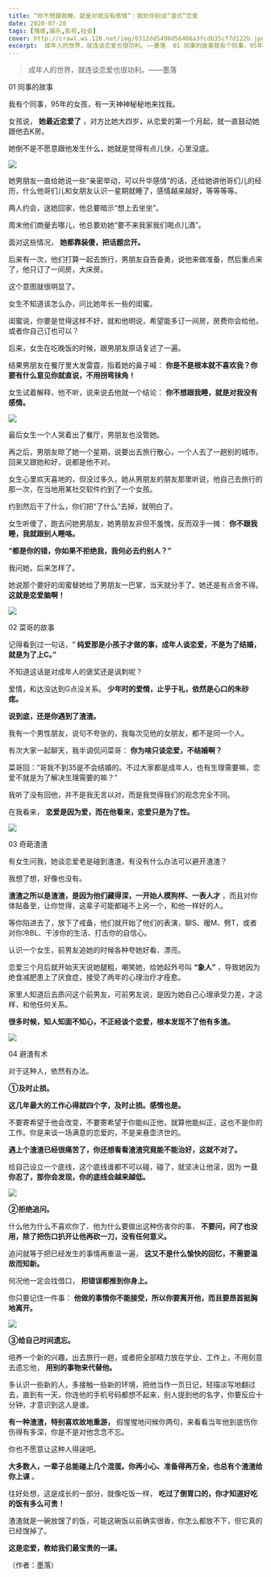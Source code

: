 ```yaml
---
title: “你不想跟我睡，就是对我没有感情”：我劝你别谈“渣式”恋爱
date: 2020-07-28
tags: [情感,娱乐,影视,社会]
cover: http://crawl.ws.126.net/img/0312dd5490d56406a3fcdb35cf7d122b.jpg
excerpt:  成年人的世界，就连谈恋爱也很功利。——墨落  01 同事的故事我有个同事，95年的女孩，有一天神神秘秘地来找我。女孩说， **她最近恋爱了** ，对方比她大四岁，从恋爱的第一个月起，就一直鼓动她跟他去K房。她倒不是不
---
```

> 成年人的世界，就连谈恋爱也很功利。——墨落

  

01 同事的故事

我有个同事，95年的女孩，有一天神神秘秘地来找我。

女孩说， **她最近恋爱了** ，对方比她大四岁，从恋爱的第一个月起，就一直鼓动她跟他去K房。

她倒不是不愿意跟他发生什么，她就是觉得有点儿快，心里没底。

![](http://crawl.ws.126.net/img/0312dd5490d56406a3fcdb35cf7d122b.jpg)  

她男朋友一直给她说一些“亲密举动，可以升华感情”的话，还给她讲他哥们儿的经历，什么他哥们儿和女朋友认识一星期就睡了，感情越来越好，等等等等。

两人约会，送她回家，他总要暗示“想上去坐坐”。

周末他们商量去哪儿，他总要劝她“要不来我家我们喝点儿酒”。

面对这些情况， **她都靠装傻，把话题岔开。**

后来有一次，他们打算一起去旅行，男朋友自告奋勇，说他来做准备，然后重点来了，他只订了一间房，大床房。

这个意图就很明显了。

女生不知道该怎么办，问比她年长一些的闺蜜。

闺蜜说，你要是觉得这样不好，就和他明说，希望能多订一间房，房费你会给他，或者你自己订也可以？

后来，女生在吃晚饭的时候，跟男朋友原话复述了一遍。

结果男朋友在餐厅里大发雷霆，指着她的鼻子喊： **你是不是根本就不喜欢我？你要有什么意见你就直说，不用拐弯抹角！**

女生试着解释，他不听，说来说去他就一个结论： **你不想跟我睡，就是对我没有感情。**

![](http://crawl.ws.126.net/img/6af45c3d42b57667437168f6d57fd594.jpg)  

最后女生一个人哭着出了餐厅，男朋友也没管她。

再之后，男朋友晾了她一个星期，说要出去旅行散心，一个人去了一趟别的城市，回来又跟她和好，说都是他不对。

女生心里欢天喜地的，但没过多久，她从男朋友的朋友那里听说，他自己去旅行的那一次，在当地用某社交软件约到了一个女孩。

约到然后干了什么，你们把“了什么”去掉，就明白了。

女生听傻了，跑去问她男朋友，她男朋友非但不羞愧，反而双手一摊： **你不跟我睡，我就跟别人睡咯。**

**“都是你的错，你如果不拒绝我，我何必去约别人？”**

我问她，后来怎样了。

她说那个要好的闺蜜替她给了男朋友一巴掌，当天就分手了。她还是有点舍不得。 **这就是恋爱脑啊！**

![](http://crawl.ws.126.net/img/d1ec3d1e01cd1123fb0545a0eebf333d.gif)  
  

02 菜哥的故事

记得看到过一句话，“ **纯爱那是小孩子才做的事，成年人谈恋爱，不是为了结婚，就是为了上C。”**

不知道这话是对成年人的褒奖还是讽刺呢？

爱情，和达没达到G点没关系。 **少年时的爱情，止乎于礼，依然是心口的朱砂痣。**

**说到底，还是你遇到了渣渣。**

我有一个男性朋友，说句不夸张的，我每次见他的女朋友，都不是同一个人。

有次大家一起聊天，我半调侃问菜哥： **你为啥只谈恋爱，不结婚啊？**

菜哥回：“哥我不到35是不会结婚的。不过大家都是成年人，也有生理需要嘛，恋爱不就是为了解决生理需要的嘛？”

我听了没有回他，并不是我无言以对，而是我觉得我们的观念完全不同。

在我看来， **恋爱是因为爱，而在他看来，恋爱只是为了性。**

![](http://crawl.ws.126.net/img/5e413e9a25c0faa09a7701670f098e97.jpg)  

03 奇葩渣渣

有女生问我，她谈恋爱老是碰到渣渣，有没有什么办法可以避开渣渣？

我想了想，好像也没有。

**渣渣之所以是渣渣，是因为他们藏得深，一开始人模狗样、一表人才** ，而且对你体贴备至，让你觉得，这辈子可能都碰不上另一个，和他一样好的人。

等你陷进去了，放下了戒备，他们就开始了他们的表演，聊S、暧M、劈T，或者对你冷BL、干涉你的生活、打击你的自信心。

认识一个女生，前男友追她的时候各种夸她好看、漂亮。

恋爱三个月后就开始天天说她腿粗，嘲笑她，给她起外号叫 **“象人”** ，导致她因为绝食减肥患上了厌食症，接受了两年的心理治疗才痊愈。

家里人知道后去质问这个前男友，可前男友说，是因为她自己心理承受力差，才这样，和他任何关系。

**很多时候，知人知面不知心，不正经谈个恋爱，根本发现不了他有多渣。**

![](http://crawl.ws.126.net/img/15129bcf3dce83c58ebceccbcccafeac.jpg)  

04 避渣有术

对于这种人，依然有办法。

**①及时止损。**

**这几年最大的工作心得就四个字，及时止损。感情也是。**

不要寄希望于他会改变，不要寄希望于你能纠正他，就算他能纠正，这也不是你的工作。你是来谈一场满意的恋爱的，不是来悬壶济世的。

**遇上个渣渣已经很痛苦了，你还想看看渣渣究竟能不能治好，这就不对了。**

给自己设立一个底线，这个底线谁都不可以碰，碰了，就坚决让他滚，因为 **一旦你忍了，那你会发现，你的底线会越来越低。**

![](http://crawl.ws.126.net/img/3fb142a0a530c163304ea795e50d5fb8.jpg)  

**②拒绝追问。**

什么他为什么不喜欢你了、他为什么要做出这种伤害你的事， **不要问，问了也没用，除了把伤口扒开让他再砍一刀，没有任何意义。**

追问就等于把已经发生的事情再重温一遍， **这又不是什么愉快的回忆，不需要温故而知新。**

何况他一定会找借口， **把错误都推到你身上。**

你只要记住一件事： **他做的事情你不能接受，所以你要离开他，而且要昂首挺胸地离开。**

![](http://crawl.ws.126.net/img/d0f91f58290a9a8c76fb82044e2923c2.jpg)  

**③给自己时间遗忘。**

培养一个新的兴趣，出去旅行一趟，或者把全部精力放在学业、工作上，不用刻意去遗忘他， **用别的事物来代替他。**

多认识一些新的人，多接触一些新的环境，把他当作一页日记，轻描淡写地翻过去，直到有一天，你连他的手机号码都想不起来，别人提到他的名字，你要反应十分钟，才意识到这人是谁。

**有一种渣渣，特别喜欢故地重游，** 假惺惺地问候你两句，来看看当年他到底伤你伤得有多深，你是不是对他念念不忘。

你也不愿意让这种人得逞吧。

**大多数人，一辈子总能碰上几个混蛋。你再小心、准备得再万全，也总有个渣渣给你上课** 。

往好处想，这是成长的一部分，就像吃饭一样， **吃过了倒胃口的，你才知道好吃的饭有多么可贵！**

渣渣就是一碗放馊了的饭，可能这碗饭以前确实很香，你怎么都放不下，但它真的已经馊掉了。

**这是恋爱，教给我们最宝贵的一课。**

（作者：墨落）

